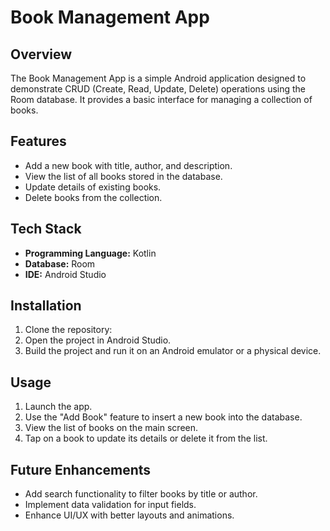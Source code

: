 # Book Management App

## Overview
The Book Management App is a simple Android application designed to demonstrate CRUD (Create, Read, Update, Delete) operations using the Room database.
It provides a basic interface for managing a collection of books.

## Features
- Add a new book with title, author, and description.
- View the list of all books stored in the database.
- Update details of existing books.
- Delete books from the collection.

## Tech Stack
- **Programming Language:** Kotlin
- **Database:** Room
- **IDE:** Android Studio

## Installation
1. Clone the repository:
2. Open the project in Android Studio.
3. Build the project and run it on an Android emulator or a physical device.

## Usage
1. Launch the app.
2. Use the "Add Book" feature to insert a new book into the database.
3. View the list of books on the main screen.
4. Tap on a book to update its details or delete it from the list.

## Future Enhancements
- Add search functionality to filter books by title or author.
- Implement data validation for input fields.
- Enhance UI/UX with better layouts and animations.
